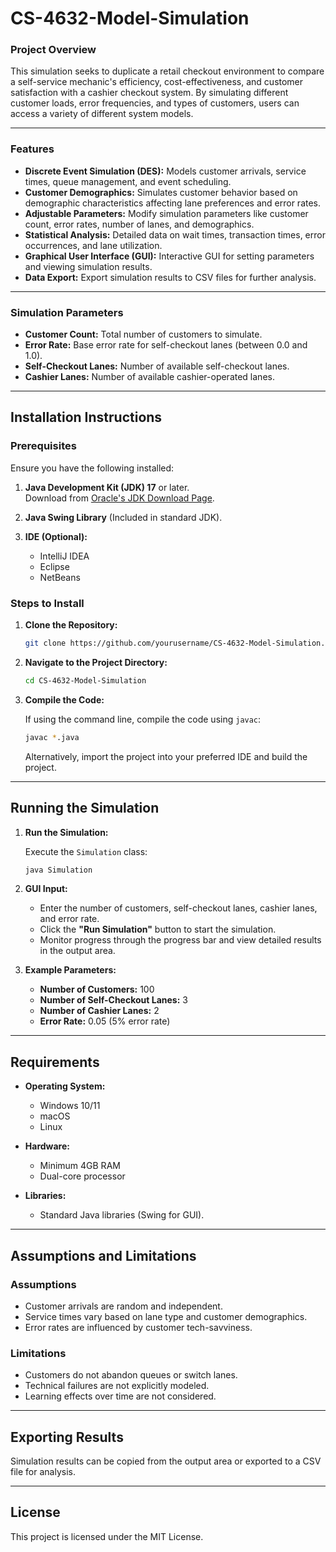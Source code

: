 # CS-4632-Model-Simulation

### Project Overview

This simulation seeks to duplicate a retail checkout environment to compare a self-service mechanic's efficiency, cost-effectiveness, and customer satisfaction with a cashier checkout system. By simulating different customer loads, error frequencies, and types of customers, users can access a variety of different system models.

---

### Features

- **Discrete Event Simulation (DES):** Models customer arrivals, service times, queue management, and event scheduling.
- **Customer Demographics:** Simulates customer behavior based on demographic characteristics affecting lane preferences and error rates.
- **Adjustable Parameters:** Modify simulation parameters like customer count, error rates, number of lanes, and demographics.
- **Statistical Analysis:** Detailed data on wait times, transaction times, error occurrences, and lane utilization.
- **Graphical User Interface (GUI):** Interactive GUI for setting parameters and viewing simulation results.
- **Data Export:** Export simulation results to CSV files for further analysis.

---

### Simulation Parameters

- **Customer Count:** Total number of customers to simulate.
- **Error Rate:** Base error rate for self-checkout lanes (between 0.0 and 1.0).
- **Self-Checkout Lanes:** Number of available self-checkout lanes.
- **Cashier Lanes:** Number of available cashier-operated lanes.

---

## Installation Instructions

### Prerequisites

Ensure you have the following installed:

1. **Java Development Kit (JDK) 17** or later.  
   Download from [Oracle's JDK Download Page](https://www.oracle.com/java/technologies/javase/jdk17-archive-downloads.html).

2. **Java Swing Library** (Included in standard JDK).

3. **IDE (Optional):**
    - IntelliJ IDEA
    - Eclipse
    - NetBeans

### Steps to Install

1. **Clone the Repository:**

   ```bash
   git clone https://github.com/yourusername/CS-4632-Model-Simulation.git
   ```

2. **Navigate to the Project Directory:**

   ```bash
   cd CS-4632-Model-Simulation
   ```

3. **Compile the Code:**

   If using the command line, compile the code using `javac`:

   ```bash
   javac *.java
   ```

   Alternatively, import the project into your preferred IDE and build the project.

---

## Running the Simulation

1. **Run the Simulation:**

   Execute the `Simulation` class:

   ```bash
   java Simulation
   ```

2. **GUI Input:**

    - Enter the number of customers, self-checkout lanes, cashier lanes, and error rate.
    - Click the **"Run Simulation"** button to start the simulation.
    - Monitor progress through the progress bar and view detailed results in the output area.

3. **Example Parameters:**

    - **Number of Customers:** 100
    - **Number of Self-Checkout Lanes:** 3
    - **Number of Cashier Lanes:** 2
    - **Error Rate:** 0.05 (5% error rate)

---

## Requirements

- **Operating System:**
    - Windows 10/11
    - macOS
    - Linux

- **Hardware:**
    - Minimum 4GB RAM
    - Dual-core processor

- **Libraries:**
    - Standard Java libraries (Swing for GUI).

---

## Assumptions and Limitations

### Assumptions

- Customer arrivals are random and independent.
- Service times vary based on lane type and customer demographics.
- Error rates are influenced by customer tech-savviness.

### Limitations

- Customers do not abandon queues or switch lanes.
- Technical failures are not explicitly modeled.
- Learning effects over time are not considered.

---

## Exporting Results

Simulation results can be copied from the output area or exported to a CSV file for analysis.

---

## License

This project is licensed under the MIT License.
